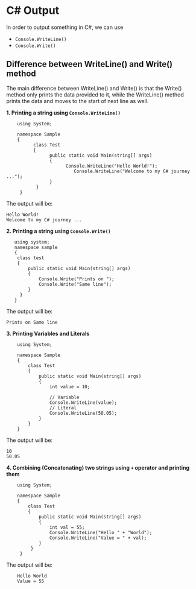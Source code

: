 # C# Output

In order to output something in C#, we can use<br/>
- ```Console.WriteLine()``` <br/>
- ```Console.Write()```<br/>

## Difference between WriteLine() and Write() method
The main difference between WriteLine() and Write() is that the Write() method only prints the data provided to it, while the WriteLine() method prints the data and moves to the start of next line as well.

**1. Printing a string using ```Console.WriteLine()```**
        
        using System;
 
        namespace Sample
        {
	          class Test
	          {
		            public static void Main(string[] args)
		            {
			              Console.WriteLine("Hello World!");
                             Console.WriteLine("Welcome to my C# journey ..."); 
		            }
	           }
         }
The output will be:

	Hello World!
	Welcome to my C# journey ...
	
**2. Printing a string using ```Console.Write()```**

	   using system;
	   namespace sample
	   {
	   	class test
		{
			public static void Main(string[] args)
			{
				Console.Write("Prints on ");
				Console.Write("Same line");
			}
		 }
	   }

The output will be:

	Prints on Same line
	
**3. Printing Variables and Literals**
		
		using System;
 
		namespace Sample
		{
			class Test
			{
				public static void Main(string[] args)
				{
					int value = 10;

					// Variable
					Console.WriteLine(value);
					// Literal
					Console.WriteLine(50.05);
				}
			}
		}

The output will be:

	10
	50.05
	
**4. Combining (Concatenating) two strings using ```+``` operator and printing them**

		using System;
 
		namespace Sample
		{
			class Test
			{
				public static void Main(string[] args)
				{
					int val = 55;
					Console.WriteLine("Hello " + "World");
					Console.WriteLine("Value = " + val);
				}
			 }
		 }

The output will be:

		Hello World
		Value = 55
